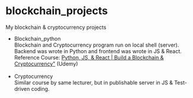 # blockchain_projects
My blockchain &amp; cryptocurrency projects


<ul>
<li>Blockchain_python<br>
  Blockchain and Cryptocurrency program run on local shell (server).<br>Backend was wrote in Python and frontend was wrote in JS & React.<br>
Reference Course: <a href="https://www.udemy.com/course/python-js-react-blockchain/">Python, JS, & React | Build a Blockchain & Cryptocurrency"</a> (Udemy)<br>
  </li><br>
 <li>Cryptocurrency<br>
   Similar course by same lecturer, but in publishable server in JS & Test-driven coding.</li>
  
  </ul>
